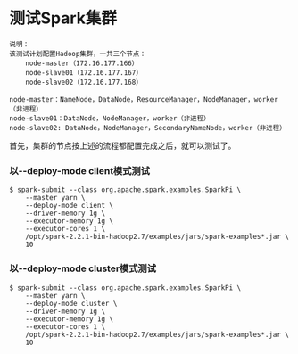 测试Spark集群
=================================================================================
```
说明：
该测试计划配置Hadoop集群，一共三个节点：
    node-master（172.16.177.166）
    node-slave01（172.16.177.167）
    node-slave02（172.16.177.168）

node-master：NameNode，DataNode，ResourceManager，NodeManager，worker（非进程）
node-slave01：DataNode，NodeManager，worker（非进程）
node-slave02: DataNode，NodeManager，SecondaryNameNode，worker（非进程）
```

首先，集群的节点按上述的流程都配置完成之后，就可以测试了。

### 以--deploy-mode client模式测试
```shell
$ spark-submit --class org.apache.spark.examples.SparkPi \
    --master yarn \
    --deploy-mode client \
    --driver-memory 1g \
    --executor-memory 1g \
    --executor-cores 1 \
    /opt/spark-2.2.1-bin-hadoop2.7/examples/jars/spark-examples*.jar \
    10
```

### 以--deploy-mode cluster模式测试
```shell
$ spark-submit --class org.apache.spark.examples.SparkPi \
    --master yarn \
    --deploy-mode cluster \
    --driver-memory 1g \
    --executor-memory 1g \
    --executor-cores 1 \
    /opt/spark-2.2.1-bin-hadoop2.7/examples/jars/spark-examples*.jar \
    10
```
